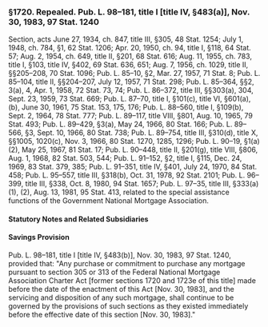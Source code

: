 ### §1720. Repealed. Pub. L. 98–181, title I [title IV, §483(a)], Nov. 30, 1983, 97 Stat. 1240 ###

Section, acts June 27, 1934, ch. 847, title III, §305, 48 Stat. 1254; July 1, 1948, ch. 784, §1, 62 Stat. 1206; Apr. 20, 1950, ch. 94, title I, §118, 64 Stat. 57; Aug. 2, 1954, ch. 649, title II, §201, 68 Stat. 616; Aug. 11, 1955, ch. 783, title I, §103, title IV, §402, 69 Stat. 636, 651; Aug. 7, 1956, ch. 1029, title II, §§205–208, 70 Stat. 1096; Pub. L. 85–10, §2, Mar. 27, 1957, 71 Stat. 8; Pub. L. 85–104, title II, §§204–207, July 12, 1957, 71 Stat. 298; Pub. L. 85–364, §§2, 3(a), 4, Apr. 1, 1958, 72 Stat. 73, 74; Pub. L. 86–372, title III, §§303(a), 304, Sept. 23, 1959, 73 Stat. 669; Pub. L. 87–70, title I, §101(c), title VI, §601(a), (b), June 30, 1961, 75 Stat. 153, 175, 176; Pub. L. 88–560, title I, §109(b), Sept. 2, 1964, 78 Stat. 777; Pub. L. 89–117, title VIII, §801, Aug. 10, 1965, 79 Stat. 493; Pub. L. 89–429, §3(a), May 24, 1966, 80 Stat. 166; Pub. L. 89–566, §3, Sept. 10, 1966, 80 Stat. 738; Pub. L. 89–754, title III, §310(d), title X, §§1005, 1020(c), Nov. 3, 1966, 80 Stat. 1270, 1285, 1296; Pub. L. 90–19, §1(a)(2), May 25, 1967, 81 Stat. 17; Pub. L. 90–448, title II, §201(g), title VIII, §806, Aug. 1, 1968, 82 Stat. 503, 544; Pub. L. 91–152, §2, title I, §115, Dec. 24, 1969, 83 Stat. 379, 385; Pub. L. 91–351, title IV, §401, July 24, 1970, 84 Stat. 458; Pub. L. 95–557, title III, §318(b), Oct. 31, 1978, 92 Stat. 2101; Pub. L. 96–399, title III, §338, Oct. 8, 1980, 94 Stat. 1657; Pub. L. 97–35, title III, §333(a)(1), (2), Aug. 13, 1981, 95 Stat. 413, related to the special assistance functions of the Government National Mortgage Association.

#### **Statutory Notes and Related Subsidiaries** ####

#### Savings Provision ####

Pub. L. 98–181, title I [title IV, §483(b)], Nov. 30, 1983, 97 Stat. 1240, provided that: "Any purchase or commitment to purchase any mortgage pursuant to section 305 or 313 of the Federal National Mortgage Association Charter Act [former sections 1720 and 1723e of this title] made before the date of the enactment of this Act [Nov. 30, 1983], and the servicing and disposition of any such mortgage, shall continue to be governed by the provisions of such sections as they existed immediately before the effective date of this section [Nov. 30, 1983]."
